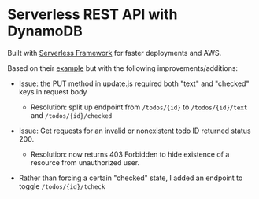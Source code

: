 # Serverless REST API with DynamoDB

Built with [Serverless Framework](https://serverless.com/) for faster deployments and AWS. 

Based on their [example](https://github.com/serverless/examples/tree/master/aws-node-rest-api-with-dynamodb) but with the following improvements/additions:
* Issue: the PUT method in update.js required both "text" and "checked" keys in request body
    * Resolution: split up endpoint from `/todos/{id}` to `/todos/{id}/text` and `/todos/{id}/checked`
    
* Issue: Get requests for an invalid or nonexistent todo ID returned status 200.
    * Resolution: now returns 403 Forbidden to hide existence of a resource from unauthorized user.
    
* Rather than forcing a certain "checked" state, I added an endpoint to toggle `/todos/{id}/tcheck`

